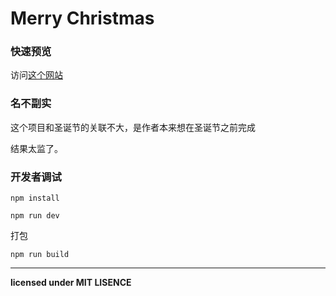 # Merry Christmas

### 快速预览
访问[这个网站](https://newnewking.github.io/MerryChristmas/)

### 名不副实
这个项目和圣诞节的关联不大，是作者本来想在圣诞节之前完成

结果太监了。

### 开发者调试

```
npm install
```

```
npm run dev
```

打包
```
npm run build
```
---
**licensed under MIT LISENCE**